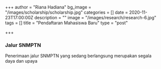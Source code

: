 +++
author = "Riana Hadiana"
bg_image = "/images/scholarship/scholarship.jpg"
categories = []
date = 2020-11-23T17:00:00Z
description = ""
image = "/images/research/research-6.jpg"
tags = []
title = "Pendaftaran Mahasiswa Baru"
type = "post"

+++
### Jalur SNMPTN

Penerimaan jalur SNMPTN yang sedang berlangsung merupakan segala daya dan upaya